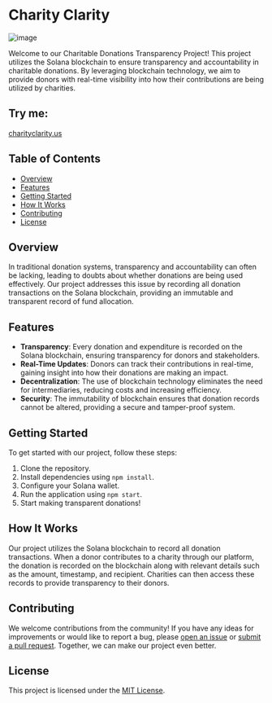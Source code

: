 # Charity Clarity
![image](https://github.com/jeremiahboban/HackTheChains/assets/84329659/3be7c724-19dc-453d-aac2-f1b6130ae477)



Welcome to our Charitable Donations Transparency Project! This project utilizes the Solana blockchain to ensure transparency and accountability in charitable donations. By leveraging blockchain technology, we aim to provide donors with real-time visibility into how their contributions are being utilized by charities.

## Try me: 
[charityclarity.us](https://www.charityclarity.us)

## Table of Contents

- [Overview](#overview)
- [Features](#features)
- [Getting Started](#getting-started)
- [How It Works](#how-it-works)
- [Contributing](#contributing)
- [License](#license)

## Overview

In traditional donation systems, transparency and accountability can often be lacking, leading to doubts about whether donations are being used effectively. Our project addresses this issue by recording all donation transactions on the Solana blockchain, providing an immutable and transparent record of fund allocation.

## Features

- **Transparency**: Every donation and expenditure is recorded on the Solana blockchain, ensuring transparency for donors and stakeholders.
- **Real-Time Updates**: Donors can track their contributions in real-time, gaining insight into how their donations are making an impact.
- **Decentralization**: The use of blockchain technology eliminates the need for intermediaries, reducing costs and increasing efficiency.
- **Security**: The immutability of blockchain ensures that donation records cannot be altered, providing a secure and tamper-proof system.

## Getting Started

To get started with our project, follow these steps:

1. Clone the repository.
2. Install dependencies using `npm install`.
3. Configure your Solana wallet.
4. Run the application using `npm start`.
5. Start making transparent donations!

## How It Works

Our project utilizes the Solana blockchain to record all donation transactions. When a donor contributes to a charity through our platform, the donation is recorded on the blockchain along with relevant details such as the amount, timestamp, and recipient. Charities can then access these records to provide transparency to their donors.

## Contributing

We welcome contributions from the community! If you have any ideas for improvements or would like to report a bug, please [open an issue](https://github.com/your-username/your-project-name/issues) or [submit a pull request](https://github.com/your-username/your-project-name/pulls). Together, we can make our project even better.

## License

This project is licensed under the [MIT License](LICENSE).
